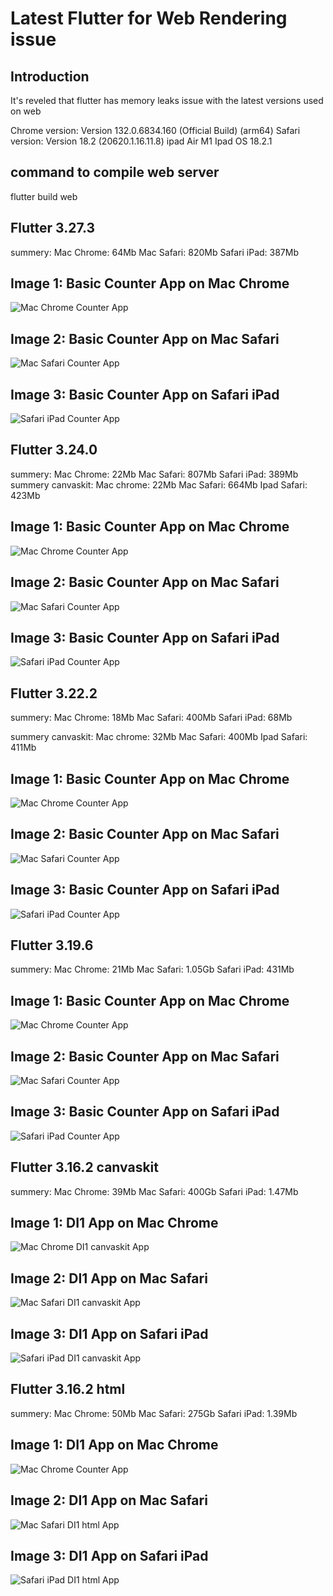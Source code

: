 # Latest Flutter for Web Rendering issue

## Introduction
It's reveled that flutter has memory leaks issue with the latest versions used on web

Chrome version: Version 132.0.6834.160 (Official Build) (arm64)
Safari version: Version 18.2 (20620.1.16.11.8)
ipad Air M1 Ipad OS 18.2.1 

## command to compile web server
flutter build web

## Flutter 3.27.3 
summery:
Mac Chrome: 64Mb
Mac Safari: 820Mb
Safari iPad: 387Mb
## Image 1: Basic Counter App on Mac Chrome  
![Mac Chrome Counter App](./images/image_3_27_3_chrome_pc.png)

## Image 2: Basic Counter App on Mac Safari  
![Mac Safari Counter App](./images/image_3_27_3_safari_pc.png)

## Image 3: Basic Counter App on Safari iPad  
![Safari iPad Counter App](./images/image_3_27_3_safari_ipad.png)

## Flutter 3.24.0
summery:
Mac Chrome: 22Mb
Mac Safari: 807Mb
Safari iPad: 389Mb  
summery canvaskit:
Mac chrome: 22Mb
Mac Safari: 664Mb
Ipad Safari: 423Mb
## Image 1: Basic Counter App on Mac Chrome  
![Mac Chrome Counter App](./images/image_3_24_0_chrome_pc.png)

## Image 2: Basic Counter App on Mac Safari  
![Mac Safari Counter App](./images/image_3_24_0_safari_pc.png)

## Image 3: Basic Counter App on Safari iPad  
![Safari iPad Counter App](./images/image_3_24_0_safari_ipad.png)

## Flutter 3.22.2
summery:
Mac Chrome: 18Mb
Mac Safari: 400Mb
Safari iPad: 68Mb  

summery canvaskit:
Mac chrome: 32Mb
Mac Safari: 400Mb
Ipad Safari: 411Mb
## Image 1: Basic Counter App on Mac Chrome  
![Mac Chrome Counter App](./images/image_3_22_2_chrome_pc.png)

## Image 2: Basic Counter App on Mac Safari  
![Mac Safari Counter App](./images/image_3_22_2_safari_pc.png)

## Image 3: Basic Counter App on Safari iPad  
![Safari iPad Counter App](./images/image_3_22_2_safari_ipad.png)


## Flutter 3.19.6
summery:
Mac Chrome: 21Mb
Mac Safari: 1.05Gb
Safari iPad: 431Mb
## Image 1: Basic Counter App on Mac Chrome  
![Mac Chrome Counter App](./images/image_3_19_6_chrome_pc.png)

## Image 2: Basic Counter App on Mac Safari  
![Mac Safari Counter App](./images/image_3_19_6_safari_pc.png)

## Image 3: Basic Counter App on Safari iPad  
![Safari iPad Counter App](./images/image_3_19_6_safari_ipad.png)

## Flutter 3.16.2 canvaskit
summery:
Mac Chrome: 39Mb
Mac Safari: 400Gb
Safari iPad: 1.47Mb
## Image 1: DI1 App on Mac Chrome  
![Mac Chrome DI1 canvaskit App](.images/image_3_16_2_DI1_chrome_pc_canvaskit.png)

## Image 2: DI1 App on Mac Safari  
![Mac Safari DI1 canvaskit App](.images/image_3_16_2_DI1_safari_pc_canvaskit.png)

## Image 3: DI1 App on Safari iPad  
![Safari iPad DI1 canvaskit App](.images/image_3_16_2_DI1_safari_Ipad_canvaskit.png)

## Flutter 3.16.2 html
summery:
Mac Chrome: 50Mb
Mac Safari: 275Gb
Safari iPad: 1.39Mb
## Image 1: DI1 App on Mac Chrome  
![Mac Chrome Counter App](.images/image_3_16_2_DI1_chrome_pc_canvaskit.png)

## Image 2: DI1 App on Mac Safari  
![Mac Safari DI1 html App](.images/image_3_16_2_DI1_safari_pc_html.png)

## Image 3: DI1 App on Safari iPad  
![Safari iPad DI1 html App](.images/image_3_16_2_DI1_safari_ipad_html.png)